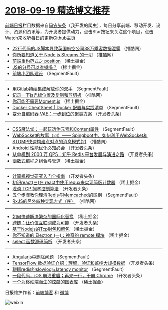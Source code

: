 # [2018-09-19 精选博文推荐](http://hao.caibaojian.com/date/2018/09/19)

[前端日报](http://caibaojian.com/c/news)栏目数据来自[码农头条](http://hao.caibaojian.com/)（我开发的爬虫），每日分享前端、移动开发、设计、资源和资讯等，为开发者提供动力，点击Star按钮来关注这个项目，点击Watch来收听每日的更新[Github主页](https://github.com/kujian/frontendDaily)
* [22行代码的JS脚本导致英国航空公司38万乘客数据泄露](http://hao.caibaojian.com/86797.html) （推酷网）
* [你所要知道关于 Node.js Streams 的一切](http://hao.caibaojian.com/86796.html) （推酷网）
* [前端重构范式之 position](http://hao.caibaojian.com/86746.html) （稀土掘金）
* [JS的分号可以省掉吗？](http://hao.caibaojian.com/86739.html) （稀土掘金）
* [前端小团队建设](http://hao.caibaojian.com/86730.html) （SegmentFault）

***
* [用Gitlab持续集成解放你的双手](http://hao.caibaojian.com/86732.html) （SegmentFault）
* [记录一下js光标位置及复制和剪切板](http://hao.caibaojian.com/86793.html) （推酷网）
* [你可能不需要Moment.js](http://hao.caibaojian.com/86747.html) （稀土掘金）
* [Docker CheatSheet | Docker 配置与实践清单](http://hao.caibaojian.com/86729.html) （SegmentFault）
* [变分自编码器 VAE：一步到位的聚类方案](http://hao.caibaojian.com/86777.html) （开发者头条）

***
* [CSS魔法堂：一起玩透伪元素和Content属性](http://hao.caibaojian.com/86733.html) （SegmentFault）
* [WebSocket的故事（四）—— Spingboot中，如何利用WebSocket和STOMP快速构建点对点的消息模式(2)](http://hao.caibaojian.com/86795.html) （推酷网）
* [Android 性能优化必知必会](http://hao.caibaojian.com/86765.html) （开发者头条）
* [从单机到 2000 万 QPS：知乎 Redis 平台发展与演进之路](http://hao.caibaojian.com/86766.html) （开发者头条）
* [函数式编程之组合与管道](http://hao.caibaojian.com/86742.html) （稀土掘金）

***
* [计算机视觉研究入门全指南](http://hao.caibaojian.com/86767.html) （开发者头条）
* [初识react(三)在 react中使用redux来实现简版计数器](http://hao.caibaojian.com/86743.html) （稀土掘金）
* [浅谈 TCP 拥塞控制算法](http://hao.caibaojian.com/86768.html) （开发者头条）
* [五个步骤教你理清Redis与Memcached的区别](http://hao.caibaojian.com/86734.html) （SegmentFault）
* [RxJS的另外四种实现方式（序）](http://hao.caibaojian.com/86794.html) （推酷网）

***
* [如何快速解决繁杂的国际化替换](http://hao.caibaojian.com/86744.html) （稀土掘金）
* [跨链：让价值互联网成为可能](http://hao.caibaojian.com/86769.html) （开发者头条）
* [基于Nodejs的Tcp封包和解包](http://hao.caibaojian.com/86737.html) （稀土掘金）
* [你不知道的 Electron (一)：神奇的 remote 模块](http://hao.caibaojian.com/86745.html) （稀土掘金）
* [select 函数源码简析](http://hao.caibaojian.com/86770.html) （开发者头条）

***
* [Angularjs中删除问题](http://hao.caibaojian.com/86735.html) （SegmentFault）
* [TensorFlow 数据验证介绍：理解、验证和监控大规模数据](http://hao.caibaojian.com/86771.html) （开发者头条）
* [聊聊redis的slowlog与latency monitor](http://hao.caibaojian.com/86736.html) （SegmentFault）
* [一段代码，iOS 崩溃重启；再来一行，干崩 Chrome](http://hao.caibaojian.com/86772.html) （开发者头条）
* [一个为移动端而生的炫酷的图表库](http://hao.caibaojian.com/86738.html) （稀土掘金）

日报维护作者：[前端博客](http://caibaojian.com/) 和 [微博](http://caibaojian.com/go/weibo)

![weixin](https://user-images.githubusercontent.com/3055447/38468989-651132ac-3b80-11e8-8e6b-15122322a9d7.png)